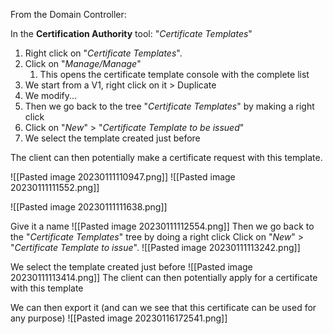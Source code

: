 
From the Domain Controller:

In the **Certification Authority** tool: "*Certificate Templates*"

1. Right click on "*Certificate Templates*".
2. Click on "*Manage/Manage*"
    1. This opens the certificate template console with the complete list
3. We start from a V1, right click on it > Duplicate
4. We modify...
5. Then we go back to the tree "*Certificate Templates*" by making a right click
6. Click on "*New*" > "*Certificate Template to be issued*"
7. We select the template created just before

The client can then potentially make a certificate request with this template.

![[Pasted image 20230111110947.png]]
![[Pasted image 20230111111552.png]]

![[Pasted image 20230111111638.png]]

Give it a name
![[Pasted image 20230111112554.png]]
Then we go back to the "*Certificate Templates*" tree by doing a right click
Click on "*New*" > "*Certificate Template to issue*".
![[Pasted image 20230111113242.png]]

We select the template created just before
![[Pasted image 20230111113414.png]]
The client can then potentially apply for a certificate with this template

We can then export it (and can we see that this certificate can be used for any purpose)
![[Pasted image 20230116172541.png]]


